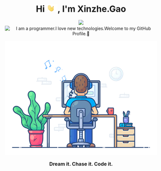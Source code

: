 <h1 align="center">
    Hi <img src='./assets/wave.gif' height='26' alt='there'>, I'm Xinzhe.Gao
</h1>

<p align='center' style='margin: 16px 4px 8px;'>
    <img src="https://git.io/typing-svg"><img src="https://readme-typing-svg.herokuapp.com?font=Fira+Code&pause=1000&center=true&vCenter=true&repeat=false&random=false&width=435&lines=I+am+a+programmer.;I+love+new+technologies.;Welcome+to+my+GitHub+Profile.%F0%9F%8E%89" alt="I am a programmer.I love new technologies.Welcome to my GitHub Profile.🎉" />
</p>

<p align='center' style='margin: 16px 4px 8px;'>
    <img src="./assets/dev-working_rounded.gif" alt="working developer">
</p>

<p align='center' style='font-size: 16px;'>
    <strong>Dream it. Chase it. Code it.</strong>
</p>
